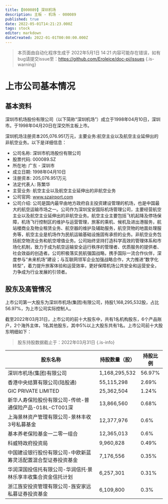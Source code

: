 ```yaml
---
title: [000089] 深圳机场
description: 主板 - 机场 - 000089
published: true
date: 2022-05-01T14:21:23.000Z
tags: stock
editor: markdown
dateCreated: 2022-01-01T00:00:00.000Z
---
```


> 本页面由自动化程序生成于 2022年5月1日 14:21
> 内容可能存在错误，如有bug请提交issue至：https://github.com/Eroleice/doc-pi/issues
{.is-warning}

# 上市公司基本情况

## 基本资料

深圳市机场股份有限公司（以下简称“深圳机场”）成立于1998年04月10日，深圳市。于1998年04月20日在深交所主板上市。

深圳机场注册资本205,076.951万元，主要业务:航空主业以及航空主业延伸出的非航空业务。以下是详细信息：

- 公司名称: 深圳市机场股份有限公司
- 股票代码: 000089.SZ
- 所在地: 广东 - 深圳市
- 成立日期: 1998年04月10日
- 注册资本: 205,076.951万元
- 法定代表人: 陈繁华
- 主营业务: 航空主业以及航空主业延伸出的非航空业务
- 公司官网: www.szairport.com
- 公司介绍: 公司是国内最早由地方政府自主投资建设管理的机场，也是中国最大的航空运输市场之一。公司作为深圳宝安国际机场管理公司，主要经营航空主业以及航空主业延伸出的非航空业务。航空主业主要包括飞机起降及停场保障，机场飞行控制区的维护与运营管理，旅客的乘机、候机及进出港服务，航站楼商业及物业租赁业务、航空器的维护及辅助服务，航空货物的地面处理服务等，航空主业是机场作为民航运输基础设施固有承担的业务。非航空业务包括航空物流业务和航空增值业务。公司始终坚持打造科学高效的管理体系和市场化机制，致力于成为航空运输安全运行秩序的管理者、优质服务的提供者、社会效益的创造者。公司积极落实民航强国战略，携手国际一流合作伙伴，深度参与“未来机场”建设；与互联网领军企业加强战略合作，大力推进“数字化转型”，着力提升旅客体验和运营效率，更好保障机场公共安全和运营安全，力争成为行业发展的引领者。


## 股东及高管情况

上市公司第一大股东为深圳市机场(集团)有限公司，持股1,168,295,532股，占比56.97%，为上市公司实际控制人。

截至2022年03月31日，上市公司的前十大股东中，共有1名机构股东，6个产品账户，2个海外主体，1名其他股东，其中5%以上大股东共有1名。上市公司前十大股东明细如下：

> 股东持股数据截止于：2022年03月31日
{.is-info}

| 股东名称 | 持股数量（股） | 持股比例 |
| --- | --- | --- |
| 深圳市机场(集团)有限公司 | 1,168,295,532 | 56.97% |
| 香港中央结算有限公司(陆股通) | 55,115,298 | 2.69% |
| GIC PRIVATE LIMITED | 25,362,504 | 1.24% |
| 新华人寿保险股份有限公司-传统-普通保险产品-018L-CT001深 | 13,866,560 | 0.68% |
| 上海景林资产管理有限公司-景林丰收3号私募基金 | 12,377,976 | 0.6% |
| 基本养老保险基金一二零一组合 | 12,365,013 | 0.6% |
| 科威特政府投资局 | 9,960,828 | 0.49% |
| 中国建设银行股份有限公司-中欧新蓝筹灵活配置混合型证券投资基金 | 7,176,556 | 0.35% |
| 华润深国投信托有限公司-华润信托·景林乐享丰收集合资金信托计划 | 6,257,301 | 0.31% |
| 浙江旌安投资管理有限公司-旌安家远私募证券投资基金 | 6,109,800 | 0.3% |





